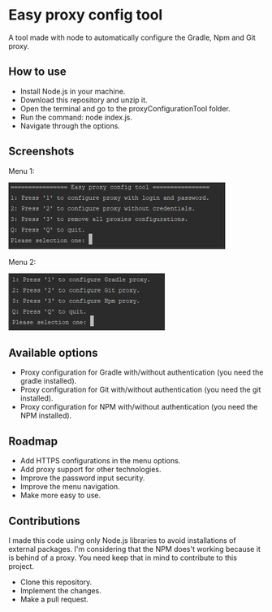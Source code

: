 # Easy proxy config tool
A tool made with node to automatically configure the Gradle, Npm and Git proxy.

## How to use
* Install Node.js in your machine.
* Download this repository and unzip it.
* Open the terminal and go to the proxyConfigurationTool folder.
* Run the command: node index.js.
* Navigate through the options.

## Screenshots
Menu 1:

![Menu 1](screenshots/screenshot1.PNG)

Menu 2:

![Menu 2](screenshots/screenshot2.PNG)

## Available options
* Proxy configuration for Gradle with/without authentication (you need the gradle installed).
* Proxy configuration for Git with/without authentication (you need the git installed).
* Proxy configuration for NPM with/without authentication (you need the NPM installed).

## Roadmap
* Add HTTPS configurations in the menu options.
* Add proxy support for other technologies.
* Improve the password input security.
* Improve the menu navigation.
* Make more easy to use.

## Contributions
I made this code using only Node.js libraries to avoid installations of external packages. I'm considering that the NPM does't working because it is behind of a proxy. You need keep that in mind to contribute to this project.
* Clone this repository.
* Implement the changes.
* Make a pull request.
